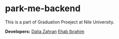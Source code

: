 # park-me-backend
This is a part of Graduation Proeject at Nile University.

**Developers:**
  [Dalia Zahran](https://github.com/DaliaZhran)
  [Ehab Ibrahim](http://github.com/ehabibrahimh)
 
